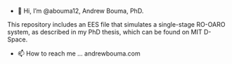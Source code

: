 - 👋 Hi, I’m @abouma12, Andrew Bouma, PhD.

This repository includes an EES file that simulates a single-stage RO-OARO system, as described in my PhD thesis, which can be found on MIT D-Space.

- 📫 How to reach me ... andrewbouma.com

